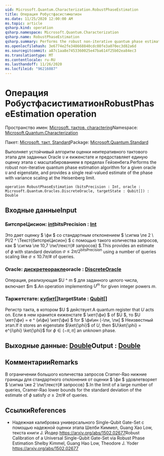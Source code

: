 ```yaml
---
uid: Microsoft.Quantum.Characterization.RobustPhaseEstimation
title: Операция Робустфасистиматион
ms.date: 11/25/2020 12:00:00 AM
ms.topic: article
qsharp.kind: operation
qsharp.namespace: Microsoft.Quantum.Characterization
qsharp.name: RobustPhaseEstimation
qsharp.summary: Performs the robust non-iterative quantum phase estimation algorithm for a given oracle `U` and eigenstate, and provides a single real-valued estimate of the phase with variance scaling at the Heisenberg limit.
ms.openlocfilehash: 3e6774e2fe348668840cdc08fe3a070ec3d82a6d
ms.sourcegitcommit: a87c1aa8e7453360025e47ba614f25b02ea84ec3
ms.translationtype: MT
ms.contentlocale: ru-RU
ms.lasthandoff: 11/26/2020
ms.locfileid: "96216087"
---
```

# <a name="robustphaseestimation-operation"></a><span data-ttu-id="b4069-102">Операция Робустфасистиматион</span><span class="sxs-lookup"><span data-stu-id="b4069-102">RobustPhaseEstimation operation</span></span>

<span data-ttu-id="b4069-103">Пространство имен: [Microsoft. тактов. charactering](xref:Microsoft.Quantum.Characterization)</span><span class="sxs-lookup"><span data-stu-id="b4069-103">Namespace: [Microsoft.Quantum.Characterization](xref:Microsoft.Quantum.Characterization)</span></span>

<span data-ttu-id="b4069-104">Пакет: [Microsoft. такт. Standard](https://nuget.org/packages/Microsoft.Quantum.Standard)</span><span class="sxs-lookup"><span data-stu-id="b4069-104">Package: [Microsoft.Quantum.Standard](https://nuget.org/packages/Microsoft.Quantum.Standard)</span></span>


<span data-ttu-id="b4069-105">Выполняет устойчивый алгоритм оценки неитеративного тактового этапа для заданных Oracle `U` и еиженстате и предоставляет единую оценку этапа с масштабированием в пределах Гейзенбега.</span><span class="sxs-lookup"><span data-stu-id="b4069-105">Performs the robust non-iterative quantum phase estimation algorithm for a given oracle `U` and eigenstate, and provides a single real-valued estimate of the phase with variance scaling at the Heisenberg limit.</span></span>

```qsharp
operation RobustPhaseEstimation (bitsPrecision : Int, oracle : Microsoft.Quantum.Oracles.DiscreteOracle, targetState : Qubit[]) : Double
```


## <a name="input"></a><span data-ttu-id="b4069-106">Входные данные</span><span class="sxs-lookup"><span data-stu-id="b4069-106">Input</span></span>

### <a name="bitsprecision--int"></a><span data-ttu-id="b4069-107">БитспреЦисион: [int](xref:microsoft.quantum.lang-ref.int)</span><span class="sxs-lookup"><span data-stu-id="b4069-107">bitsPrecision : [Int](xref:microsoft.quantum.lang-ref.int)</span></span>

<span data-ttu-id="b4069-108">Это дает оценку $ \фи $ со стандартным отклонением $ \сигма \ле 2 \ PI/2 ^ \Текст{битспреЦисион} $ с помощью такого количества запросов, как $ \сигма \ле 10,7 \пи/\текст{# запросов} $.</span><span class="sxs-lookup"><span data-stu-id="b4069-108">This provides an estimate of $\phi$ with standard deviation $\sigma \le 2\pi / 2^\text{bitsPrecision}$ using a number of queries scaling like $\sigma \le 10.7 \pi / \text{# of queries}$.</span></span>


### <a name="oracle--discreteoracle"></a><span data-ttu-id="b4069-109">Oracle: [дискретеоракле](xref:Microsoft.Quantum.Oracles.DiscreteOracle)</span><span class="sxs-lookup"><span data-stu-id="b4069-109">oracle : [DiscreteOracle](xref:Microsoft.Quantum.Oracles.DiscreteOracle)</span></span>

<span data-ttu-id="b4069-110">Операция, реализующая $U ^ m $ для заданного целого числа, включает $m $.</span><span class="sxs-lookup"><span data-stu-id="b4069-110">An operation implementing $U^m$ for given integer powers $m$.</span></span>


### <a name="targetstate--qubit"></a><span data-ttu-id="b4069-111">Таржетстате: [кубит](xref:microsoft.quantum.lang-ref.qubit)[]</span><span class="sxs-lookup"><span data-stu-id="b4069-111">targetState : [Qubit](xref:microsoft.quantum.lang-ref.qubit)[]</span></span>

<span data-ttu-id="b4069-112">Регистр такта, в котором $U $ действует.</span><span class="sxs-lookup"><span data-stu-id="b4069-112">A quantum register that $U$ acts on.</span></span> <span data-ttu-id="b4069-113">Если в нем хранится еиженстате $ \кет{\фи} $ of $U $, то $U \кет{\фи} = e ^ {и\фи} \кет{\фи} $ for $ \фи\ин (-\пи, \пи] $ Неизвестный этап.</span><span class="sxs-lookup"><span data-stu-id="b4069-113">If it stores an eigenstate $\ket{\phi}$ of $U$, then $U\ket{\phi} = e^{i\phi} \ket{\phi}$ for $\phi\in(-\pi,\pi]$ an unknown phase.</span></span>



## <a name="output--double"></a><span data-ttu-id="b4069-114">Выходные данные: [Double](xref:microsoft.quantum.lang-ref.double)</span><span class="sxs-lookup"><span data-stu-id="b4069-114">Output : [Double](xref:microsoft.quantum.lang-ref.double)</span></span>



## <a name="remarks"></a><span data-ttu-id="b4069-115">Комментарии</span><span class="sxs-lookup"><span data-stu-id="b4069-115">Remarks</span></span>

<span data-ttu-id="b4069-116">В ограничении большого количества запросов Cramer-Rao нижние границы для стандартного отклонения от оценки $ \фи $ удовлетворяет $ \сигма \же 2 \пи/\текст{# запросов} $.</span><span class="sxs-lookup"><span data-stu-id="b4069-116">In the limit of a large number of queries, Cramer-Rao lower bounds for the standard deviation of the estimate of $\phi$ satisfy $\sigma \ge 2 \pi / \text{# of queries}$.</span></span>

## <a name="references"></a><span data-ttu-id="b4069-117">Ссылки</span><span class="sxs-lookup"><span data-stu-id="b4069-117">References</span></span>

- <span data-ttu-id="b4069-118">Надежная калибровка универсального Single-Qubit Gate-Set с помощью надежной оценки этапа Шелби Киммел, Guang Хао Low, текста книги J. Йодер https://arxiv.org/abs/1502.02677</span><span class="sxs-lookup"><span data-stu-id="b4069-118">Robust Calibration of a Universal Single-Qubit Gate-Set via Robust Phase Estimation Shelby Kimmel, Guang Hao Low, Theodore J. Yoder https://arxiv.org/abs/1502.02677</span></span>